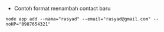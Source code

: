 - Contoh format menambah contact baru

```
node app add --nama="rasyad" --email="rasyad@gmail.com" --noHP="0987654321"
```
